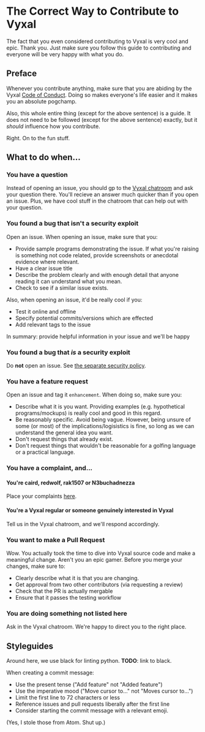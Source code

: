 # The Correct Way to Contribute to Vyxal

The fact that you even considered contributing to Vyxal is very cool and epic. Thank you. Just make sure you follow this guide to contributing and everyone will be
very happy with what you do.

## Preface

Whenever you contribute anything, make sure that you are abiding by the Vyxal [Code of Conduct](https://github.com/Vyxal/Vyxal/blob/Fresh-Beginnings/documents/protocols/CoC.md). Doing so makes everyone's life easier and it makes you an absolute pogchamp.

Also, this whole entire thing (except for the above sentence) is a guide. It does not need to be followed (except for the above sentence) exactly, but it _should_
influence how you contribute.

Right. On to the fun stuff.

## What to do when...

### You have a question

Instead of opening an issue, you should gp to the [Vyxal chatroom](https://chat.stackexchange.com/rooms/106764/vyxal) and ask your question there. You'll recieve an
answer much quicker than if you open an issue. Plus, we have cool stuff in the chatroom that can help out with your question.

### You found a bug that isn't a security exploit

Open an issue. When opening an issue, make sure that you:

- Provide sample programs demonstrating the issue. If what you're raising is something not code related, provide screenshots or anecdotal evidence where relevant.
- Have a clear issue title
- Describe the problem clearly and with enough detail that anyone reading it can understand what you mean.
- Check to see if a similar issue exists.

Also, when opening an issue, it'd be really cool if you:

- Test it online and offline
- Specify potential commits/versions which are effected
- Add relevant tags to the issue

In summary: provide helpful information in your issue and we'll be happy

### You found a bug that _is_ a security exploit

Do **not** open an issue. See [the separate security policy](./security.md).

### You have a feature request

Open an issue and tag it `enhancement`. When doing so, make sure you:

- Describe what it is you want. Providing examples (e.g. hypothetical programs/mockups) is really cool and good in this regard.
- Be reasonably specific. Avoid being vague. However, being unsure of some (or most) of the implications/logisistics is fine, so long as we can understand the general idea you want.
- Don't request things that already exist. 
- Don't request things that wouldn't be reasonable for a golfing language or a practical language.

### You have a complaint, and...

#### You're caird, redwolf, rak1507 or N3buchadnezza

Place your complaints [here](https://chat.stackexchange.com/rooms/82806/trash). 

#### You're a Vyxal regular or someone genuinely interested in Vyxal

Tell us in the Vyxal chatroom, and we'll respond accordingly.

### You want to make a Pull Request

Wow. You actually took the time to dive into Vyxal source code and make a meaningful change. Aren't you an epic gamer. Before you merge your changes, make sure to:

- Clearly describe what it is that you are changing.
- Get approval from two other contributors (via requesting a review)
- Check that the PR is actually mergable
- Ensure that it passes the testing workflow

### You are doing something not listed here

Ask in the Vyxal chatroom. We're happy to direct you to the right place.


## Styleguides

Around here, we use black for linting python. **TODO**: link to black.

When creating a commit message:

- Use the present tense ("Add feature" not "Added feature")
- Use the imperative mood ("Move cursor to..." not "Moves cursor to...")
- Limit the first line to 72 characters or less
- Reference issues and pull requests liberally after the first line
- Consider starting the commit message with a relevant emoji.

(Yes, I stole those from Atom. Shut up.)
